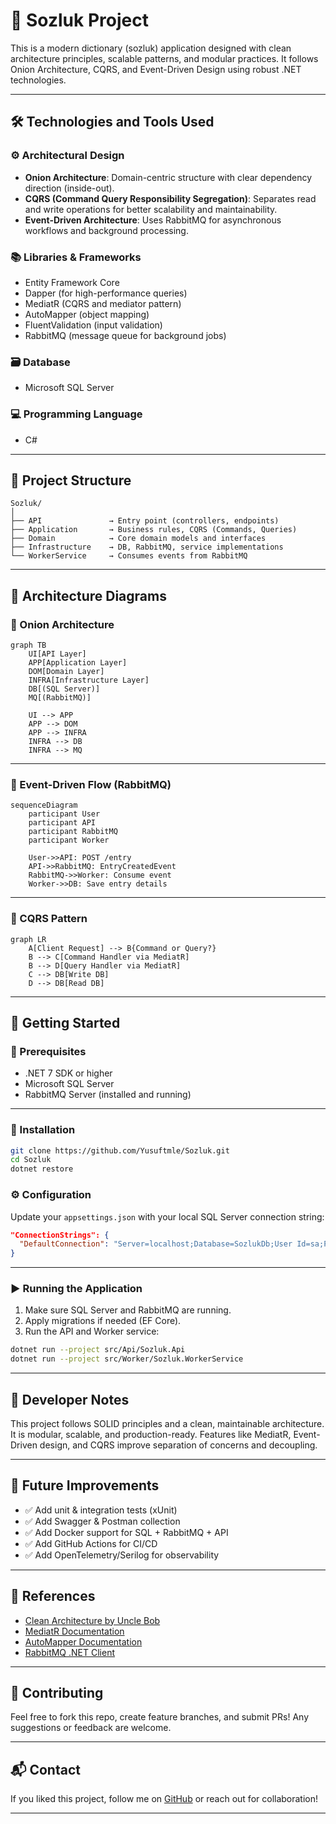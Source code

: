 # 📘 Sozluk Project

This is a modern dictionary (sozluk) application designed with clean architecture principles, scalable patterns, and modular practices. It follows Onion Architecture, CQRS, and Event-Driven Design using robust .NET technologies.

---

## 🛠️ Technologies and Tools Used

### ⚙️ Architectural Design

- **Onion Architecture**: Domain-centric structure with clear dependency direction (inside-out).
- **CQRS (Command Query Responsibility Segregation)**: Separates read and write operations for better scalability and maintainability.
- **Event-Driven Architecture**: Uses RabbitMQ for asynchronous workflows and background processing.

### 📚 Libraries & Frameworks

- Entity Framework Core
- Dapper (for high-performance queries)
- MediatR (CQRS and mediator pattern)
- AutoMapper (object mapping)
- FluentValidation (input validation)
- RabbitMQ (message queue for background jobs)

### 🗃️ Database

- Microsoft SQL Server

### 💻 Programming Language

- C#

---



## 📂 Project Structure

```
Sozluk/
│
├── API               → Entry point (controllers, endpoints)
├── Application       → Business rules, CQRS (Commands, Queries)
├── Domain            → Core domain models and interfaces
├── Infrastructure    → DB, RabbitMQ, service implementations
└── WorkerService     → Consumes events from RabbitMQ
```

---

## 📐 Architecture Diagrams

### 🧱 Onion Architecture

```mermaid
graph TB
    UI[API Layer]
    APP[Application Layer]
    DOM[Domain Layer]
    INFRA[Infrastructure Layer]
    DB[(SQL Server)]
    MQ[(RabbitMQ)]

    UI --> APP
    APP --> DOM
    APP --> INFRA
    INFRA --> DB
    INFRA --> MQ
```

---

### 🔄 Event-Driven Flow (RabbitMQ)

```mermaid
sequenceDiagram
    participant User
    participant API
    participant RabbitMQ
    participant Worker

    User->>API: POST /entry
    API->>RabbitMQ: EntryCreatedEvent
    RabbitMQ->>Worker: Consume event
    Worker->>DB: Save entry details
```

---



### 🧠 CQRS Pattern

```mermaid
graph LR
    A[Client Request] --> B{Command or Query?}
    B --> C[Command Handler via MediatR]
    B --> D[Query Handler via MediatR]
    C --> DB[Write DB]
    D --> DB[Read DB]
```
---
## 🧪 Getting Started

### 🐘 Prerequisites

- .NET 7 SDK or higher
- Microsoft SQL Server
- RabbitMQ Server (installed and running)

---

### 🔧 Installation

```bash
git clone https://github.com/Yusuftmle/Sozluk.git
cd Sozluk
dotnet restore
```

### ⚙️ Configuration

Update your `appsettings.json` with your local SQL Server connection string:

```json
"ConnectionStrings": {
  "DefaultConnection": "Server=localhost;Database=SozlukDb;User Id=sa;Password=yourStrong(!)Password;"
}
```

---

### ▶️ Running the Application

1. Make sure SQL Server and RabbitMQ are running.
2. Apply migrations if needed (EF Core).
3. Run the API and Worker service:

```bash
dotnet run --project src/Api/Sozluk.Api
dotnet run --project src/Worker/Sozluk.WorkerService
```

---

## 🧠 Developer Notes

This project follows SOLID principles and a clean, maintainable architecture. It is modular, scalable, and production-ready. Features like MediatR, Event-Driven design, and CQRS improve separation of concerns and decoupling.

---

## 🔬 Future Improvements

- ✅ Add unit & integration tests (xUnit)
- ✅ Add Swagger & Postman collection
- ✅ Add Docker support for SQL + RabbitMQ + API
- ✅ Add GitHub Actions for CI/CD
- ✅ Add OpenTelemetry/Serilog for observability

---

## 📖 References

- [Clean Architecture by Uncle Bob](https://8thlight.com/blog/uncle-bob/2012/08/13/the-clean-architecture.html)
- [MediatR Documentation](https://github.com/jbogard/MediatR)
- [AutoMapper Documentation](https://automapper.org/)
- [RabbitMQ .NET Client](https://www.rabbitmq.com/dotnet.html)

---

## 🤝 Contributing

Feel free to fork this repo, create feature branches, and submit PRs! Any suggestions or feedback are welcome.

---

## 📬 Contact

If you liked this project, follow me on [GitHub](https://github.com/Yusuftmle) or reach out for collaboration!

---
